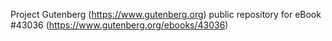 Project Gutenberg (https://www.gutenberg.org) public repository for eBook #43036 (https://www.gutenberg.org/ebooks/43036)
